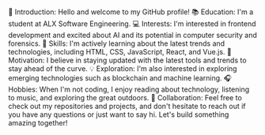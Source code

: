 👋 Introduction: Hello and welcome to my GitHub profile!
📚 Education: I'm a student at ALX Software Engineering.
💻 Interests: I'm interested in frontend development and excited about AI and its potential in computer security and forensics.
🌟 Skills: I'm actively learning about the latest trends and technologies, including HTML, CSS, JavaScript, React, and Vue.js.
🚀 Motivation: I believe in staying updated with the latest tools and trends to stay ahead of the curve.
💡 Exploration: I'm also interested in exploring emerging technologies such as blockchain and machine learning.
🎧 Hobbies: When I'm not coding, I enjoy reading about technology, listening to music, and exploring the great outdoors.
🤝 Collaboration: Feel free to check out my repositories and projects, and don't hesitate to reach out if you have any questions or just want to say hi. Let's build something amazing together!
